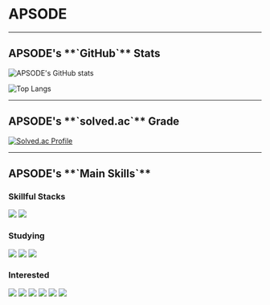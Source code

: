 APSODE
======

<hr>

<h2>APSODE's **`GitHub`** Stats</h2>

![APSODE's GitHub stats](https://github-readme-stats.vercel.app/api?username=APSODE&show_icons=true&theme=highcontrast)

![Top Langs](https://github-readme-stats.vercel.app/api/top-langs/?username=APSODE&layout=compact&theme=dark)

<hr>


<h2>APSODE's **`solved.ac`** Grade</h2>

[![Solved.ac Profile](http://mazassumnida.wtf/api/generate_badge?boj=apsode)](https://solved.ac/apsode)

<hr>

<h2>APSODE's **`Main Skills`**</h2>
<h3>Skillful Stacks</h3>
<span>
<img src="https://img.shields.io/badge/Python-3776AB?style=for-the-badge&logo=Python&logoColor=white"/>
<img src="https://img.shields.io/badge/Flask-f5f5f5?style=for-the-badge&logo=Flask&logoColor=black"/>
</span>
<h3>Studying</h3>
<span>
<img src="https://img.shields.io/badge/Django-092E20?style=for-the-badge&logo=Django&logoColor=white"/>
<img src="https://img.shields.io/badge/JavaScript-F7DF1E?style=for-the-badge&logo=javaScript&logoColor=black"/>
<img src="https://img.shields.io/badge/java-007396?style=for-the-badge&logo=java&logoColor=white"/>
</span>

<h3>Interested</h3>
<span>
<img src="https://img.shields.io/badge/Spring-6DB33F?style=for-the-badge&logo=Spring&logoColor=white"/>
<img src="https://img.shields.io/badge/React-61DAFB?style=for-the-badge&logo=React&logoColor=black"/>
<img src="https://img.shields.io/badge/Node.js-339933?style=for-the-badge&logo=Node.js&logoColor=white"/>
<img src="https://img.shields.io/badge/MongoDB-47A248?style=for-the-badge&logo=MongoDB&logoColor=white"/>
<img src="https://img.shields.io/badge/MySQL-4479A1?style=for-the-badge&logo=MySQL&logoColor=white"/>
<img src="https://img.shields.io/badge/SQLite-003B57?style=for-the-badge&logo=SQLite&logoColor=white"/>
</span>